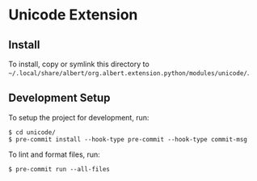 # Unicode Extension
## Install
To install, copy or symlink this directory to `~/.local/share/albert/org.albert.extension.python/modules/unicode/`.

## Development Setup
To setup the project for development, run:

    $ cd unicode/
    $ pre-commit install --hook-type pre-commit --hook-type commit-msg

To lint and format files, run:

    $ pre-commit run --all-files

